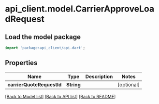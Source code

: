 # api_client.model.CarrierApproveLoadRequest

## Load the model package
```dart
import 'package:api_client/api.dart';
```

## Properties
Name | Type | Description | Notes
------------ | ------------- | ------------- | -------------
**carrierQuoteRequestId** | **String** |  | [optional] 

[[Back to Model list]](../README.md#documentation-for-models) [[Back to API list]](../README.md#documentation-for-api-endpoints) [[Back to README]](../README.md)


